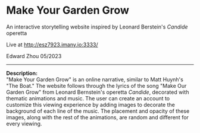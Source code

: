 # Make Your Garden Grow  

An interactive storytelling website inspired by Leonard Berstein's _Candide_ operetta
  
Live at http://esz7923.imany.io:3333/  
  
Edward Zhou 05/2023

---

**Description:**  
"Make Your Garden Grow" is an online narrative, similar to Matt Huynh's "The Boat." The website follows through the lyrics of the song "Make Our Garden Grow" from Leonard Bernstein's operetta _Candide_, decorated with thematic animations and music. The user can create an account to customize this viewing experience by adding images to decorate the background of each line of the music. The placement and opacity of these images, along with the rest of the animations, are random and different for every viewing. 
